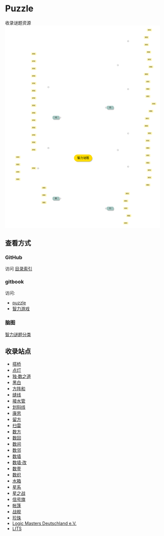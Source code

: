 # Puzzle

收录谜题资源
![](images/智力谜题.svg)

## 查看方式

### GitHub

访问 [目录索引](https://github.com/zhugelianglongming/puzzle/blob/gh-pages/SUMMARY.md)

### gitbook

访问: 
- [puzzle](https://zhugelianglongming.github.io/puzzle/)
- [智力游戏](https://zhugelianglongming.gitbook.io/zhi-li-you-xi/)

### 脑图
[智力谜题分类](http://naotu.baidu.com/file/2aaf3d54f319709cf717f5bd49d3dcae?token=b143a3231e27c705)

## 收录站点
- [搭桥](https://cn.puzzle-bridges.com/)
- [点灯](https://cn.puzzle-light-up.com/)
- [独·数之道](http://www.sudokufans.org.cn/)
- [黑白](https://cn.puzzle-binairo.com/)
- [方阵和](https://cn.puzzle-kakurasu.com/)
- [缝线](https://cn.puzzle-stitches.com/)
- [接水管](https://cn.puzzle-pipes.com/)
- [划斜线](https://cn.puzzle-slant.com/)
- [康思](https://www.conceptispuzzles.com/zh/index.aspx?uri=home)
- [留方](https://cn.puzzle-shakashaka.com/)
- [扫雷](https://cn.puzzle-minesweeper.com/)
- [数方](https://cn.puzzle-shikaku.com/)
- [数回](https://cn.puzzle-loop.com/)
- [数间](https://cn.puzzle-heyawake.com/)
- [数邻](https://cn.puzzle-dominosa.com/)
- [数墙](https://cn.puzzle-nurikabe.com/)
- [数墙‧改](https://cn.puzzle-tapa.com/)
- [数壹](https://cn.puzzle-hitori.com/)
- [数织](https://cn.puzzle-nonograms.com/)
- [水箱](https://cn.puzzle-aquarium.com/)
- [星系](https://cn.puzzle-galaxies.com/)
- [星之战](https://cn.puzzle-star-battle.com/)
- [信号旗](https://cn.puzzle-shingoki.com/)
- [帐篷](https://cn.puzzle-tents.com/)
- [战舰](https://cn.puzzle-battleships.com/)
- [珍珠](https://cn.puzzle-masyu.com/)
- [Logic Masters Deutschland e.V.](https://logic-masters.de/)
- [LITS](https://cn.puzzle-lits.com/)